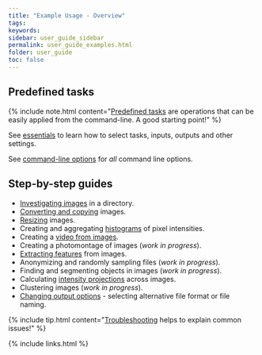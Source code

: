 ```yaml
---
title: "Example Usage - Overview"
tags:
keywords:
sidebar: user_guide_sidebar
permalink: user_guide_examples.html
folder: user_guide
toc: false
---
```


## Predefined tasks

{% include note.html content="[Predefined tasks](/user_guide_predefined_tasks.html) are operations that can be easily applied from the command-line. A good starting point!" %}

See [essentials](/user_guide.html) to learn how to select tasks, inputs, outputs and other settings.

See [command-line options](/user_guide_command_line.html) for <i>all</i> command line options.

## Step-by-step guides

- [Investigating images](/user_guide_examples_investigating_images.html) in a directory.
- [Converting and copying](/user_guide_examples_converting_copying_images.html) images.
- [Resizing](/user_guide_examples_resizing_images.html) images.
- Creating and aggregating [histograms](/user_guide_examples_histogram.html) of pixel intensities.
- Creating a [video from images](/user_guide_examples_video_from_images.html).
- Creating a photomontage of images (*work in progress*).
- [Extracting features](/user_guide_examples_extracting_image_features.html) from images.
- Anonymizing and randomly sampling files (*work in progress*).
- Finding and segmenting objects in images (*work in progress*).
- Calculating [intensity projections](/user_guide_examples_intensity_projections.html) across images.
- Clustering images (*work in progress*).
- [Changing output options](user_guide_examples_changing_output_options.html) - selecting alternative file format or file naming.

{% include tip.html content="[Troubleshooting](/user_guide_troubleshooting.html) helps to explain common issues!" %}

{% include links.html %}